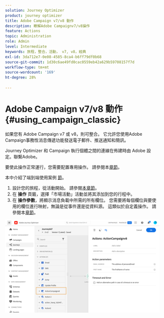```yaml
---
solution: Journey Optimizer
product: journey optimizer
title: Adobe Campaign v7/v8 動作
description: 瞭解Adobe Campaignv7/v8操作
feature: Actions
topic: Administration
role: Admin
level: Intermediate
keywords: 旅程，整合，活動， v7, v8，經典
exl-id: 3da712e7-0e08-4585-8ca4-b6ff79df0b68
source-git-commit: 1d30c6ae49fd0cac0559eb42a629b59708157f7d
workflow-type: tm+mt
source-wordcount: '169'
ht-degree: 28%

---
```


# Adobe Campaign v7/v8 動作 {#using_campaign_classic}

如果您有 Adobe Campaign v7 或 v8，則可整合。 它允許您使用Adobe Campaign事務性消息傳遞功能發送電子郵件、推送通知和簡訊。

Journey Optimizer 和 Campaign 執行個體之間的連線在佈建時由 Adobe 設定。聯繫Adobe。

要使此操作正常運行，您需要配置專用操作。 請參閱本[章節](../action/acc-action.md)。

本中介紹了端到端使用案例 [節](../building-journeys/ajo-ac.md)。

1. 設計您的旅程，從活動開始。 請參閱[本章節](../building-journeys/journey.md)。
1. 在 **操作** 頁籤，選擇「市場活動」活動並將其添加到您的行程中。
1. 在 **操作參數**，將顯示消息負載中所需的所有欄位。 您需要將每個欄位與要使用的欄位進行映射，無論是從事件還是從資料源。 這類似於自定義操作。 請參閱本[章節](../building-journeys/using-custom-actions.md)。

![](assets/accintegration2.png)
